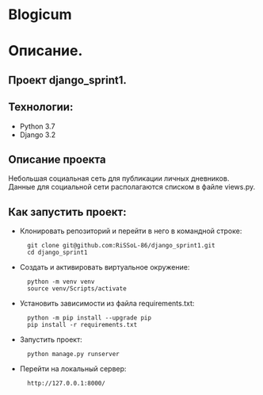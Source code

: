 # Blogicum
# Описание.

## Проект django_sprint1.

## Технологии:
* Python 3.7
* Django 3.2

## Описание проекта

Небольшая социальная сеть для публикации личных дневников. Данные для социальной сети располагаются списком в файле views.py.

## Как запустить проект:

* Клонировать репозиторий и перейти в него в командной строке:

        git clone git@github.com:RiSSoL-86/django_sprint1.git
        cd django_sprint1

* Cоздать и активировать виртуальное окружение:

        python -m venv venv
        source venv/Scripts/activate

* Установить зависимости из файла requirements.txt:

        python -m pip install --upgrade pip
        pip install -r requirements.txt

* Запустить проект:

        python manage.py runserver

* Перейти на локальный сервер:

        http://127.0.0.1:8000/
